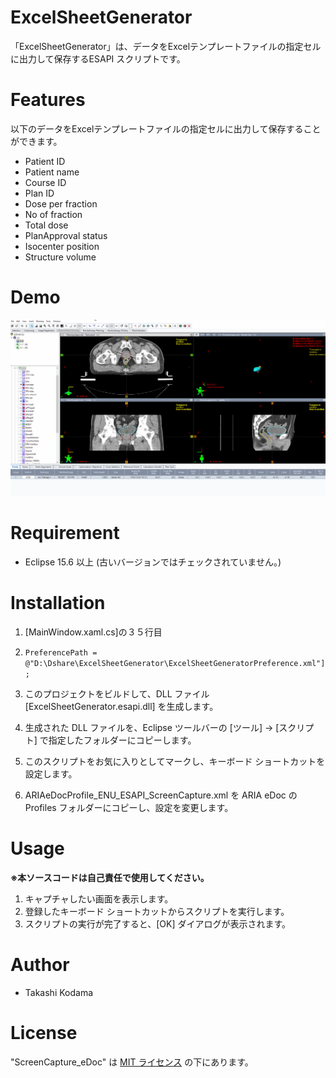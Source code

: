 # ExcelSheetGenerator
 
「ExcelSheetGenerator」は、データをExcelテンプレートファイルの指定セルに出力して保存するESAPI スクリプトです。

# Features

以下のデータをExcelテンプレートファイルの指定セルに出力して保存することができます。
  * Patient ID
  * Patient name
  * Course ID
  * Plan ID
  * Dose per fraction
  * No of fraction
  * Total dose
  * PlanApproval status
  * Isocenter position
  * Structure volume

# Demo

![Screen capture of planCompare UI](https://github.com/tkmd94/ExcelSheetGenerator/blob/master/demo.gif)

# Requirement

* Eclipse 15.6 以上 (古いバージョンではチェックされていません。)

# Installation
1. [MainWindow.xaml.cs]の３５行目　
2. ```PreferencePath = @"D:\Dshare\ExcelSheetGenerator\ExcelSheetGeneratorPreference.xml"];```

3. このプロジェクトをビルドして、DLL ファイル [ExcelSheetGenerator.esapi.dll] を生成します。
4. 生成された DLL ファイルを、Eclipse ツールバーの [ツール] -> [スクリプト] で指定したフォルダーにコピーします。
5. このスクリプトをお気に入りとしてマークし、キーボード ショートカットを設定します。
6. ARIAeDocProfile_ENU_ESAPI_ScreenCapture.xml を ARIA eDoc の Profiles フォルダーにコピーし、設定を変更します。

# Usage

**※本ソースコードは自己責任で使用してください。**

1. キャプチャしたい画面を表示します。
2. 登録したキーボード ショートカットからスクリプトを実行します。
3. スクリプトの実行が完了すると、[OK] ダイアログが表示されます。
 
# Author
 
* Takashi Kodama
 
# License
 
"ScreenCapture_eDoc" は [MIT ライセンス](https://en.wikipedia.org/wiki/MIT_License) の下にあります。
